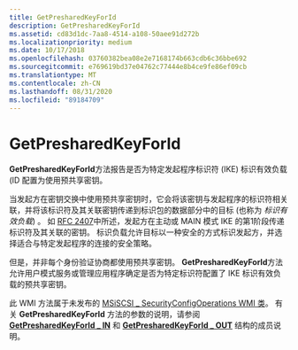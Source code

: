 ```yaml
---
title: GetPresharedKeyForId
description: GetPresharedKeyForId
ms.assetid: cd83d1dc-7aa8-4514-a108-50aee91d272b
ms.localizationpriority: medium
ms.date: 10/17/2018
ms.openlocfilehash: 03760382bea08e2e7168174b663cdb6c36bbe692
ms.sourcegitcommit: e769619bd37e04762c77444e8b4ce9fe86ef09cb
ms.translationtype: MT
ms.contentlocale: zh-CN
ms.lasthandoff: 08/31/2020
ms.locfileid: "89184709"
---
```

# <a name="getpresharedkeyforid"></a>GetPresharedKeyForId


**GetPresharedKeyForId**方法报告是否为特定发起程序标识符 (IKE) 标识有效负载 (ID 配置为使用预共享密钥。

当发起方在密钥交换中使用预共享密钥时，它会将该密钥与发起程序的标识符相关联，并将该标识符及其关联密钥传递到标识包的数据部分中的目标 (也称为 *标识有效负载*) 。 如 [RFC 2407](https://go.microsoft.com/fwlink/p/?linkid=64840)中所述，发起方在主动或 MAIN 模式 IKE 的第1阶段传递标识符及其关联的密钥。 标识负载允许目标以一种安全的方式标识发起方，并选择适合与特定发起程序的连接的安全策略。

但是，并非每个身份验证协商都使用预共享密钥。 **GetPresharedKeyForId**方法允许用户模式服务或管理应用程序确定是否为特定标识符配置了 IKE 标识有效负载的预共享密钥。

此 WMI 方法属于未发布的 [MSiSCSI \_ SecurityConfigOperations WMI 类](msiscsi-securityconfigoperations-wmi-class.md)。 有关 **GetPresharedKeyForId** 方法的参数的说明，请参阅 [**GetPresharedKeyForId \_ IN**](/windows-hardware/drivers/ddi/iscsiop/ns-iscsiop-_getpresharedkeyforid_in) 和 [**GetPresharedKeyForId \_ OUT**](/windows-hardware/drivers/ddi/iscsiop/ns-iscsiop-_getpresharedkeyforid_out) 结构的成员说明。

 


